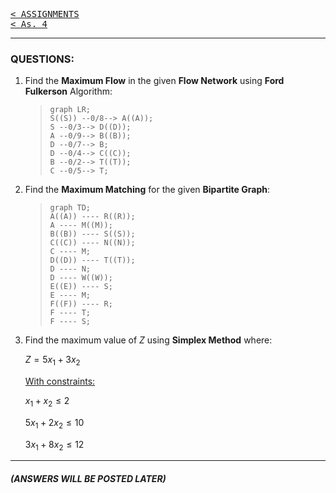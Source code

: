 [<kbd>< ASSIGNMENTS</kbd>](../../README.md#assignments-qa)  
[<kbd>< As. 4</kbd>](../a4/assignment_4.md)

---

### QUESTIONS:

1. Find the **Maximum Flow** in the given **Flow Network** using **Ford Fulkerson** Algorithm:

   > ```mermaid
   > graph LR;
   > S((S)) --0/8--> A((A));
   > S --0/3--> D((D));
   > A --0/9--> B((B));
   > D --0/7--> B;
   > D --0/4--> C((C));
   > B --0/2--> T((T));
   > C --0/5--> T;
   > ```

2. Find the **Maximum Matching** for the given **Bipartite Graph**:
   > ```mermaid
   > graph TD;
   > A((A)) ---- R((R));
   > A ---- M((M));
   > B((B)) ---- S((S));
   > C((C)) ---- N((N));
   > C ---- M;
   > D((D)) ---- T((T));
   > D ---- N;
   > D ---- W((W));
   > E((E)) ---- S;
   > E ---- M;
   > F((F)) ---- R;
   > F ---- T;
   > F ---- S;
   > ```

3. Find the maximum value of $Z$ using **Simplex Method** where:

    $Z = 5 x_1 + 3 x_2$

    <ins>With constraints:</ins>

    $x_1 + x_2 \leqslant 2$

    $5 x_1 + 2 x_2 \leqslant 10$

    $3 x_1 + 8 x_2 \leqslant 12$


---
##### (ANSWERS WILL BE POSTED LATER)